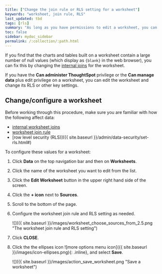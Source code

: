 ```yaml
---
title: ["Change the join rule or RLS setting for a worksheet"]
keywords: "worksheet, join rule, RLS"
last_updated: tbd
tags: [rls]
summary: "As long as you have permissions to edit a worksheet, you can always go into it and set a different join or RLS rule."
toc: false
sidebar: mydoc_sidebar
permalink: /:collection/:path.html
---
```


If you find that the charts and tables built on a worksheet contain a large
number of null values (which display as `{blank}` in the web browser), you can
fix this by changing the [internal joins](mod-ws-internal-joins.html#) for the
worksheet.

If you have the **Can administer ThoughtSpot** privilege or the **Can manage data** plus edit privilege on a worksheet, you can
edit the worksheet and change its RLS or other key settings.

## Change/configure a worksheet

Before working through this procedure, make sure you are familiar with how the
following affect data:

* [internal worksheet joins](mod-ws-internal-joins.html#)
* [worksheet join rule](progressive-joins.html#)
* [row level security (RLS)]({{ site.baseurl }}/admin/data-security/set-rls.html#)

To configure these values for a worksheet:

1. Click **Data** on the top navigation bar and then on **Worksheets**.

2. Click the name of the worksheet you want to edit from the list.

3. Click the **Edit Worksheet** button in the upper right hand side of the screen.

4. Click the **+ icon** next to **Sources**.

5. Scroll to the bottom of the page.

6. Configure the worksheet join rule and RLS setting as needed.

     ![]({{ site.baseurl }}/images/worksheet_choose_sources_from_2.5.png "The worksheet join rule and RLS setting")

7. Click **CLOSE**.

8. Click the the ellipses icon ![more options menu icon]({{ site.baseurl }}/images/icon-ellipses.png){: .inline}, and select **Save**.

    ![]({{ site.baseurl }}/images/action_save_worksheet.png "Save a worksheet")
